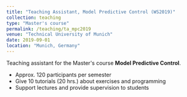 ```yaml
---
title: "Teaching Assistant, Model Predictive Control (WS2019)"
collection: teaching
type: "Master's course"
permalink: /teaching/ta_mpc2019
venue: "Technical University of Munich"
date: 2019-09-01
location: "Munich, Germany"
---
```


Teaching assistant for the Master's course <b>Model Predictive Control</b>.

* Approx. 120 participants per semester
* Give 10 tutorials (20 hrs.) about exercises and programming
* Support lectures and provide supervision to students